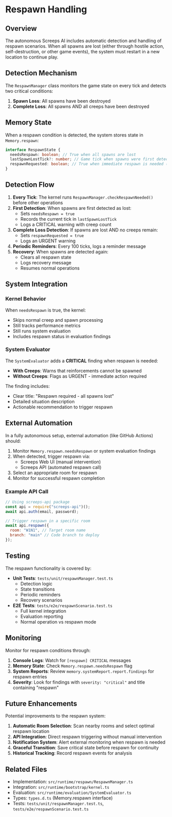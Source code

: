 # Respawn Handling

## Overview

The autonomous Screeps AI includes automatic detection and handling of respawn scenarios. When all spawns are lost (either through hostile action, self-destruction, or other game events), the system must restart in a new location to continue play.

## Detection Mechanism

The `RespawnManager` class monitors the game state on every tick and detects two critical conditions:

1. **Spawn Loss**: All spawns have been destroyed
2. **Complete Loss**: All spawns AND all creeps have been destroyed

## Memory State

When a respawn condition is detected, the system stores state in `Memory.respawn`:

```typescript
interface RespawnState {
  needsRespawn: boolean; // True when all spawns are lost
  lastSpawnLostTick?: number; // Game tick when spawns were first detected as lost
  respawnRequested: boolean; // True when immediate respawn is needed (no creeps either)
}
```

## Detection Flow

1. **Every Tick**: The kernel runs `RespawnManager.checkRespawnNeeded()` before other operations
2. **First Detection**: When spawns are first detected as lost:
   - Sets `needsRespawn = true`
   - Records the current tick in `lastSpawnLostTick`
   - Logs a CRITICAL warning with creep count
3. **Complete Loss Detection**: If spawns are lost AND no creeps remain:
   - Sets `respawnRequested = true`
   - Logs an URGENT warning
4. **Periodic Reminders**: Every 100 ticks, logs a reminder message
5. **Recovery**: When spawns are detected again:
   - Clears all respawn state
   - Logs recovery message
   - Resumes normal operations

## System Integration

### Kernel Behavior

When `needsRespawn` is true, the kernel:

- Skips normal creep and spawn processing
- Still tracks performance metrics
- Still runs system evaluation
- Includes respawn status in evaluation findings

### System Evaluator

The `SystemEvaluator` adds a **CRITICAL** finding when respawn is needed:

- **With Creeps**: Warns that reinforcements cannot be spawned
- **Without Creeps**: Flags as URGENT - immediate action required

The finding includes:

- Clear title: "Respawn required - all spawns lost"
- Detailed situation description
- Actionable recommendation to trigger respawn

## External Automation

In a fully autonomous setup, external automation (like GitHub Actions) should:

1. Monitor `Memory.respawn.needsRespawn` or system evaluation findings
2. When detected, trigger respawn via:
   - Screeps Web UI (manual intervention)
   - Screeps API (automated respawn call)
3. Select an appropriate room for respawn
4. Monitor for successful respawn completion

### Example API Call

```javascript
// Using screeps-api package
const api = require("screeps-api")();
await api.auth(email, password);

// Trigger respawn in a specific room
await api.respawn({
  room: "W1N1", // Target room name
  branch: "main" // Code branch to deploy
});
```

## Testing

The respawn functionality is covered by:

- **Unit Tests**: `tests/unit/respawnManager.test.ts`
  - Detection logic
  - State transitions
  - Periodic reminders
  - Recovery scenarios
- **E2E Tests**: `tests/e2e/respawnScenario.test.ts`
  - Full kernel integration
  - Evaluation reporting
  - Normal operation vs respawn mode

## Monitoring

Monitor for respawn conditions through:

1. **Console Logs**: Watch for `[respawn] CRITICAL` messages
2. **Memory State**: Check `Memory.respawn.needsRespawn` flag
3. **System Reports**: Review `memory.systemReport.report.findings` for respawn entries
4. **Severity**: Look for findings with `severity: "critical"` and title containing "respawn"

## Future Enhancements

Potential improvements to the respawn system:

1. **Automatic Room Selection**: Scan nearby rooms and select optimal respawn location
2. **API Integration**: Direct respawn triggering without manual intervention
3. **Notification System**: Alert external monitoring when respawn is needed
4. **Graceful Transition**: Save critical state before respawn for continuity
5. **Historical Tracking**: Record respawn events for analysis

## Related Files

- Implementation: `src/runtime/respawn/RespawnManager.ts`
- Integration: `src/runtime/bootstrap/kernel.ts`
- Evaluation: `src/runtime/evaluation/SystemEvaluator.ts`
- Types: `types.d.ts` (Memory.respawn interface)
- Tests: `tests/unit/respawnManager.test.ts`, `tests/e2e/respawnScenario.test.ts`
